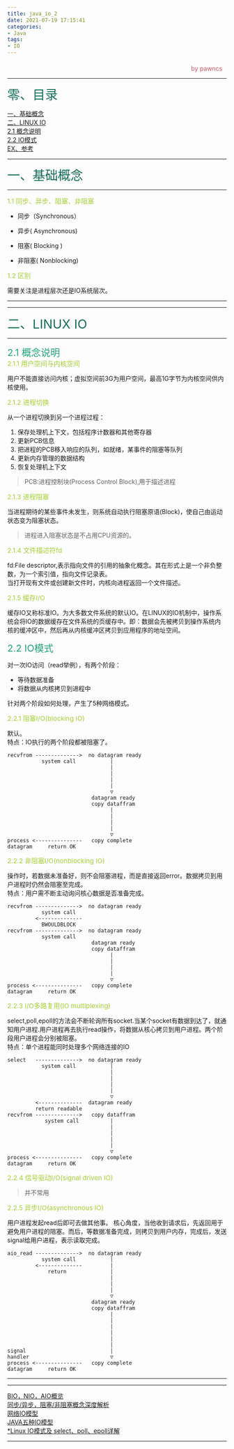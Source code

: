```yaml
---
title: java_io_2
date: 2021-07-19 17:15:41
categories:
- Java
tags:
- IO
---
```

<style>
.title1{
    font-size:36px;
    color:#e7767f;
    /* 桃红 */

}
.title2{
    font-size:29px;
    color:#176f58;
    /* 祖母绿 */
}
.title3{
    font-size:22px;
    color:#21a675;
    /* 石绿 */
}
.title4{
    font-size:15px;
    color:#a8cd34;
    /* 柳绿 */
}
.name{
    margin-left: auto;
    text-align: right;
    color: #d05667;
    margin-right: 10px;
    margin-top: 20px;
    /*海棠红*/
}
</style>


<div class="name">by pawncs</div>

-----
<div class="title2">零、目录</div>

<a href="#java_io_2-1">一、基础概念</a>  
<a href="#java_io_2-2">二、LINUX IO</a>  
<a href="#java_io_2-2-1">2.1 概念说明</a>  
<a href="#java_io_2-2-2">2.2 IO模式</a>  
<a href="#java_io_2-ex">EX、参考</a>  

-----
<div id="java_io_2-1" class="title2">一、基础概念</div>

-----
<div class="title4">1.1 同步、异步、阻塞、非阻塞</div>

+ 同步（Synchronous）  
+ 异步( Asynchronous)


+ 阻塞( Blocking )
+ 非阻塞( Nonblocking)

<div class="title4">1.2 区别</div>

需要关注是进程层次还是IO系统层次。

-----
-----
<div id="java_io_2-2" class="title2">二、LINUX IO</div>

-----
<div id="java_io_2-2-1" class="title3">2.1 概念说明</div>
<div class="title4">2.1.1 用户空间与内核空间</div>

用户不能直接访问内核；虚拟空间前3G为用户空间，最高1G字节为内核空间供内核使用。

<div class="title4">2.1.2 进程切换</div>

从一个进程切换到另一个进程过程：
1. 保存处理机上下文，包括程序计数器和其他寄存器
2. 更新PCB信息
3. 把进程的PCB移入响应的队列，如就绪，某事件的阻塞等队列
4. 更新内存管理的数据结构
5. 恢复处理机上下文

>PCB:进程控制块(Process Control Block),用于描述进程

<div class="title4">2.1.3 进程阻塞</div>

当进程期待的某些事件未发生，则系统自动执行阻塞原语(Block)，使自己由运动状态变为阻塞状态。
>进程进入阻塞状态是不占用CPU资源的。

<div class="title4">2.1.4 文件描述符fd</div>

fd:File descriptor,表示指向文件的引用的抽象化概念。其在形式上是一个非负整数，为一个索引值，指向文件记录表。  
当打开现有文件或创建新文件时，内核向进程返回一个文件描述。

<div class="title4">2.1.5 缓存I/O</div>

缓存IO又称标准IO。为大多数文件系统的默认IO。在LINUX的IO机制中，操作系统会将IO的数据缓存在文件系统的页缓存中。即：数据会先被拷贝到操作系统内核的缓冲区中，然后再从内核缓冲区拷贝到应用程序的地址空间。

<div id="java_io_2-2-2" class="title3">2.2 IO模式</div>

对一次IO访问（read举例），有两个阶段：
+ 等待数据准备
+ 将数据从内核拷贝到进程中

针对两个阶段如何处理，产生了5种网络模式。

<div class="title4">2.2.1 阻塞I/O(blocking IO)</div>

默认。  
特点：IO执行的两个阶段都被阻塞了。

~~~
recvfrom -------------->  no datagram ready
           system call           |
                                 |
                                 |
                                 |
                                 |
                                 ▽
                           datagram ready
                           copy dataffram
                                 |
                                 |
                                 |
                                 |
                                 ▽
process <---------------   copy complete
datagram     return OK
~~~

<div class="title4">2.2.2 非阻塞I/O(nonblocking IO)</div>

操作时，若数据未准备好，则不会阻塞进程，而是直接返回error。数据拷贝到用户进程时仍然会阻塞至完成。  
特点：用户需不断主动询问核心数据是否准备完成。
~~~
recvfrom -------------->  no datagram ready
           system call           
         <--------------
           BWOULDBLOCK
recvfrom -------------->  no datagram ready
           system call           
                           datagram ready
                           copy dataffram
                                 |
                                 |
                                 |
                                 |
                                 ▽
process <---------------   copy complete
datagram     return OK
~~~

<div class="title4">2.2.3 I/O多路复用(IO multiplexing)</div>

select,poll,epoll的方法会不断轮询所有socket.当某个socket有数据到达了，就通知用户进程.用户进程再去执行read操作，将数据从核心拷贝到用户进程。两个阶段用户进程会分别被阻塞。  
特点：单个进程能同时处理多个网络连接的IO

~~~
select   -------------->  no datagram ready
           system call           |
                                 |
                                 |
                                 |
                                 |
                                 ▽
         <--------------  datagram ready
         return readable
recvfrom -------------->   copy dataffram
            system call          |
                                 |
                                 |
                                 |
                                 |
                                 ▽
process <---------------   copy complete
datagram     return OK
~~~

<div class="title4">2.2.4 信号驱动I/O(signal driven IO)</div>

>并不常用

<div class="title4">2.2.5 异步I/O(asynchronous IO)</div>

用户进程发起read后即可去做其他事。
核心角度，当他收到请求后，先返回用于避免用户进程的阻塞。而后，等数据准备完成，则拷贝到用户内存，完成后，发送signal给用户进程，表示读取完成。

~~~
aio_read -------------->  no datagram ready
           system call           |
         <--------------         |
             return              |
                                 |
                                 |
                                 |
                                 ▽
                           datagram ready
                           copy dataffram
                                 |
                                 |
                                 |
                                 |
                                 |
                                 |
signal                           |
handler                          ▽
process <---------------   copy complete
datagram     return OK
~~~

-----
-----
[BIO，NIO，AIO概览](https://juejin.cn/post/6844903664256024584)  
[同步/异步，阻塞/非阻塞概念深度解析](https://blog.csdn.net/lengxiao1993/article/details/78154467)  
[网络IO模型](https://blog.csdn.net/zhoudaxia/article/details/8974779?utm_medium=distribute.pc_relevant_t0.none-task-blog-2%7Edefault%7EBlogCommendFromMachineLearnPai2%7Edefault-1.control&depth_1-utm_source=distribute.pc_relevant_t0.none-task-blog-2%7Edefault%7EBlogCommendFromMachineLearnPai2%7Edefault-1.control)  
[JAVA五种IO模型](https://blog.csdn.net/weixin_44579258/article/details/90758359?utm_medium=distribute.pc_relevant_download.none-task-blog-2~default~BlogCommendFromBaidu~default-2.test_version_3&depth_1-utm_source=distribute.pc_relevant_download.none-task-blog-2~default~BlogCommendFromBaidu~default-2.test_version_)  
[*Linux IO模式及 select、poll、epoll详解](https://segmentfault.com/a/1190000003063859)

-----
